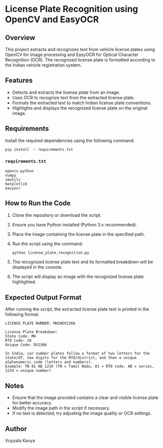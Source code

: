 # License Plate Recognition using OpenCV and EasyOCR

## Overview
This project extracts and recognizes text from vehicle license plates using OpenCV for image processing and EasyOCR for Optical Character Recognition (OCR). The recognized license plate is formatted according to the Indian vehicle registration system.

## Features
- Detects and extracts the license plate from an image.
- Uses OCR to recognize text from the extracted license plate.
- Formats the extracted text to match Indian license plate conventions.
- Highlights and displays the recognized license plate on the original image.

## Requirements
Install the required dependencies using the following command:

```bash
pip install -r requirements.txt
```

### `requirements.txt`
```
opencv-python
numpy
imutils
matplotlib
easyocr
```

## How to Run the Code
1. Clone the repository or download the script.
2. Ensure you have Python installed (Python 3.x recommended).
3. Place the image containing the license plate in the specified path.
4. Run the script using the command:
   
   ```bash
   python license_plate_recognition.py
   ```
   
5. The recognized license plate text and its formatted breakdown will be displayed in the console.
6. The script will display an image with the recognized license plate highlighted.

## Expected Output Format
After running the script, the extracted license plate text is printed in the following format:

```
LICENSE PLATE NUMBER: MH20DV2366

License Plate Breakdown:
State Code: MH
RTO Code: 20
Unique Code: DV2366

In India, car number plates follow a format of two letters for the state/UT, two digits for the RTO/district, and then a unique alphanumeric code (letters and numbers).
Example: TN 01 AB 1234 (TN = Tamil Nadu, 01 = RTO code, AB = series, 1234 = unique number)
```

## Notes
- Ensure that the image provided contains a clear and visible license plate for better accuracy.
- Modify the image path in the script if necessary.
- If no text is detected, try adjusting the image quality or OCR settings.

## Author
Vuyyala Kavya

